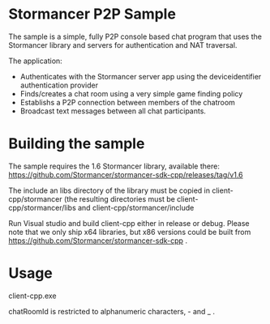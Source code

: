 Stormancer P2P Sample
=====================

The sample is a simple, fully P2P console based chat program that uses the Stormancer library and servers for authentication and NAT traversal.

The application:

- Authenticates with the Stormancer server app using the deviceidentifier authentication provider
- Finds/creates a chat room using a very simple game finding policy
- Establishs a P2P connection between members of the chatroom
- Broadcast text messages between all chat participants.

Building the sample
===================
The sample requires the 1.6 Stormancer library, available there:
https://github.com/Stormancer/stormancer-sdk-cpp/releases/tag/v1.6

The include an libs directory of the library must be copied in client-cpp/stormancer (the resulting directories must be client-cpp/stormancer/libs and client-cpp/stormancer/include

Run Visual studio and build client-cpp either in release or debug. Please note that we only ship x64 libraries, but x86 versions could be built from https://github.com/Stormancer/stormancer-sdk-cpp .

Usage
=====

client-cpp.exe <userName> <chatRoomId>

chatRoomId is restricted to alphanumeric characters, - and _ .